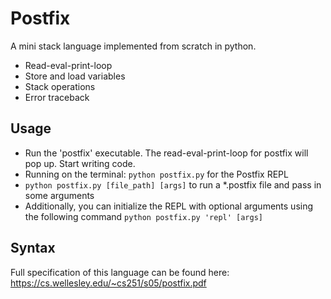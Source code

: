 # Postfix
A mini stack language implemented from scratch in python.
* Read-eval-print-loop
* Store and load variables
* Stack operations
* Error traceback

## Usage
* Run the 'postfix' executable. The read-eval-print-loop for postfix will pop up. Start writing code.
* Running on the terminal: ``` python postfix.py ``` for the Postfix REPL
* ``` python postfix.py [file_path] [args] ``` to run a *.postfix file and pass in some arguments
* Additionally, you can initialize the REPL with optional arguments using the following command ``` python postfix.py 'repl' [args] ```

## Syntax
Full specification of this language can be found here: https://cs.wellesley.edu/~cs251/s05/postfix.pdf
